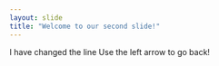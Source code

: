 ```yaml
---
layout: slide
title: "Welcome to our second slide!"
---
```

I have changed the line
Use the left arrow to go back!
